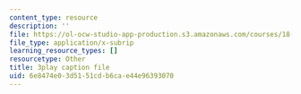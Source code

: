```yaml
---
content_type: resource
description: ''
file: https://ol-ocw-studio-app-production.s3.amazonaws.com/courses/18-03sc-differential-equations-fall-2011/6e8474e03d5151cdb6cae44e96393070_eyNm7XGJr4s.vtt
file_type: application/x-subrip
learning_resource_types: []
resourcetype: Other
title: 3play caption file
uid: 6e8474e0-3d51-51cd-b6ca-e44e96393070
---
```

